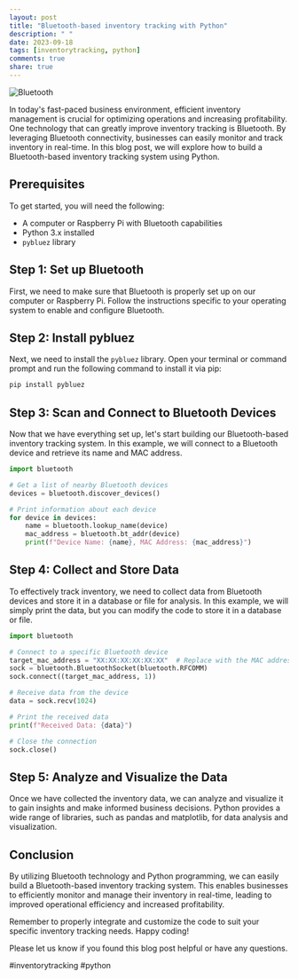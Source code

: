 ```yaml
---
layout: post
title: "Bluetooth-based inventory tracking with Python"
description: " "
date: 2023-09-18
tags: [inventorytracking, python]
comments: true
share: true
---
```


![Bluetooth](https://example.com/bluetooth_image.jpg)

In today's fast-paced business environment, efficient inventory management is crucial for optimizing operations and increasing profitability. One technology that can greatly improve inventory tracking is Bluetooth. By leveraging Bluetooth connectivity, businesses can easily monitor and track inventory in real-time. In this blog post, we will explore how to build a Bluetooth-based inventory tracking system using Python.

## Prerequisites
To get started, you will need the following:
- A computer or Raspberry Pi with Bluetooth capabilities
- Python 3.x installed
- `pybluez` library

## Step 1: Set up Bluetooth
First, we need to make sure that Bluetooth is properly set up on our computer or Raspberry Pi. Follow the instructions specific to your operating system to enable and configure Bluetooth.

## Step 2: Install pybluez
Next, we need to install the `pybluez` library. Open your terminal or command prompt and run the following command to install it via pip:

```python
pip install pybluez
```

## Step 3: Scan and Connect to Bluetooth Devices
Now that we have everything set up, let's start building our Bluetooth-based inventory tracking system. In this example, we will connect to a Bluetooth device and retrieve its name and MAC address.

```python
import bluetooth

# Get a list of nearby Bluetooth devices
devices = bluetooth.discover_devices()

# Print information about each device
for device in devices:
    name = bluetooth.lookup_name(device)
    mac_address = bluetooth.bt_addr(device)
    print(f"Device Name: {name}, MAC Address: {mac_address}")
```

## Step 4: Collect and Store Data
To effectively track inventory, we need to collect data from Bluetooth devices and store it in a database or file for analysis. In this example, we will simply print the data, but you can modify the code to store it in a database or file.

```python
import bluetooth

# Connect to a specific Bluetooth device
target_mac_address = "XX:XX:XX:XX:XX:XX"  # Replace with the MAC address of your device
sock = bluetooth.BluetoothSocket(bluetooth.RFCOMM)
sock.connect((target_mac_address, 1))

# Receive data from the device
data = sock.recv(1024)

# Print the received data
print(f"Received Data: {data}")

# Close the connection
sock.close()
```

## Step 5: Analyze and Visualize the Data
Once we have collected the inventory data, we can analyze and visualize it to gain insights and make informed business decisions. Python provides a wide range of libraries, such as pandas and matplotlib, for data analysis and visualization.

## Conclusion
By utilizing Bluetooth technology and Python programming, we can easily build a Bluetooth-based inventory tracking system. This enables businesses to efficiently monitor and manage their inventory in real-time, leading to improved operational efficiency and increased profitability.

Remember to properly integrate and customize the code to suit your specific inventory tracking needs. Happy coding!

Please let us know if you found this blog post helpful or have any questions. 

#inventorytracking #python